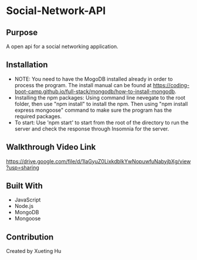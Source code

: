 # Social-Network-API

## Purpose
A open api for a social networking application.

## Installation
- NOTE: You need to have the MogoDB installed already in order to process the program. The install manual can be found at https://coding-boot-camp.github.io/full-stack/mongodb/how-to-install-mongodb.
- Installing the npm packages: Using command line nevegate to the root folder, then use "npm install" to install the npm. Then using "npm install express mongoose" command to make sure the program has the required packages.
- To start: Use 'npm start' to start from the root of the directory to run the server and check the response through Insomnia for the server.

## Walkthrough Video Link
https://drive.google.com/file/d/1laGyuZ0LixkdblkYwNopuwfuNabyjbXg/view?usp=sharing

## Built With
- JavaScript
- Node.js
- MongoDB
- Mongoose

## Contribution
Created by Xueting Hu
